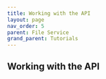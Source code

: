 ```yaml
---
title: Working with the API
layout: page
nav_order: 5
parent: File Service
grand_parent: Tutorials
---
```


## Working with the API
